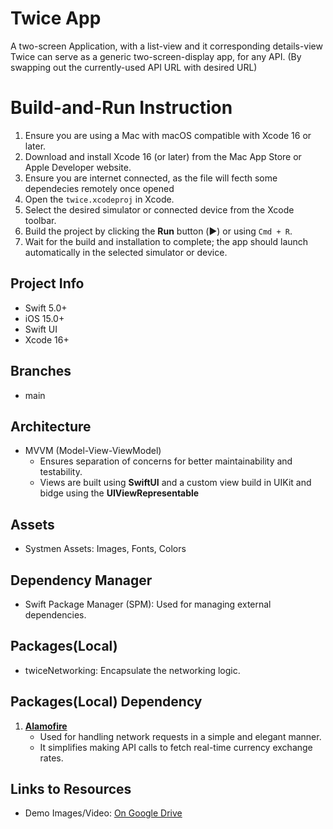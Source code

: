 # Twice App
A two-screen Application, with a list-view and it corresponding details-view
Twice can serve as a generic two-screen-display app, for any API. (By swapping out the currently-used API URL with desired URL)

# Build-and-Run Instruction

1. Ensure you are using a Mac with macOS compatible with Xcode 16 or later.
2. Download and install Xcode 16 (or later) from the Mac App Store or Apple Developer website.
3. Ensure you are internet connected, as the file will fecth some dependecies remotely once opened
4. Open the `twice.xcodeproj` in Xcode.
5. Select the desired simulator or connected device from the Xcode toolbar.
6. Build the project by clicking the **Run** button (▶️) or using `Cmd + R`.
7. Wait for the build and installation to complete; the app should launch automatically in the selected simulator or device.


## Project Info
- Swift 5.0+
- iOS 15.0+
- Swift UI
- Xcode 16+


## Branches
- main


## Architecture
- MVVM (Model-View-ViewModel)  
   - Ensures separation of concerns for better maintainability and testability.
   - Views are built using **SwiftUI** and a custom view build in UIKit and bidge using the **UIViewRepresentable**

   
## Assets
- Systmen Assets: Images, Fonts, Colors


## Dependency Manager
- Swift Package Manager (SPM): Used for managing external dependencies.
   
## Packages(Local)
- twiceNetworking: Encapsulate the networking logic.


## Packages(Local) Dependency
1. **[Alamofire](https://github.com/Alamofire/Alamofire)**  
   - Used for handling network requests in a simple and elegant manner.
   - It simplifies making API calls to fetch real-time currency exchange rates.


## Links to Resources
- Demo Images/Video: [On Google Drive](https://drive.google.com/drive/folders/1BRyiT5xGTQ-3-d67dh6ytl1ydVXcwV31?usp=sharing)
